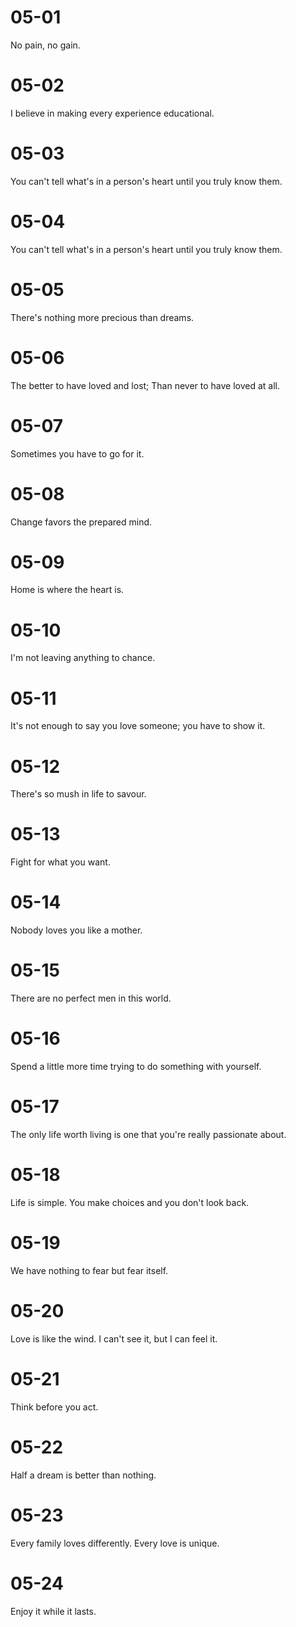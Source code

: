 # 05-01

No pain, no gain.

# 05-02

I believe in making every experience educational.

# 05-03

You can't tell what's in a person's heart until you truly know them.

# 05-04

You can't tell what's in a person's heart until you truly know them.

# 05-05

There's nothing more precious than dreams.

# 05-06

The better to have loved and lost; Than never to have loved at all.

# 05-07

Sometimes you have to go for it.

# 05-08

Change favors the prepared mind.

# 05-09

Home is where the heart is.

# 05-10

I'm not leaving anything to chance.

# 05-11

It's not enough to say you love someone; you have to show it.

# 05-12

There's so mush in life to savour.

# 05-13

Fight for what you want.

# 05-14

Nobody loves you like a mother.

# 05-15

There are no perfect men in this world.

# 05-16

Spend a little more time trying to do something with yourself.

# 05-17

The only life worth living is one that you're really passionate about.

# 05-18

Life is simple. You make choices and you don't look back.

# 05-19

We have nothing to fear but fear itself.

# 05-20

Love is like the wind. I can't see it, but I can feel it.

# 05-21

Think before you act.

# 05-22

Half a dream is better than nothing.

# 05-23

Every family loves differently. Every love is unique.

# 05-24

Enjoy it while it lasts.
